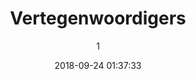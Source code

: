 ---
index: 4942
title: "Vertegenwoordigers"
subtitle: ""
author: 1
date: "2018-09-24 01:37:33"
date_gmt: "2018-09-23 23:37:33"
excerpt: "Vertegenwoordig ArtKids in uw Land. Het is nu mogelijk voor Individuelen en/of Bedrijven om ArtKids Foundation en ArtKids International in uw land te representeren. Dit doende maakt u een partner in de vooruitgang van ArtKids. Bent u geïnteresseerd en heeft u de tijd?"
content: "<p>Ja! Het is nu mogelijk voor Individuelen en/of Bedrijven om ArtKids Foundation en ArtKids International in uw land te representeren. Dit doende maakt u een partner in de vooruitgang van ArtKids.</p>\r\n<p>Veel is niet nodig behalve Administratie kennis, een goed verantwoordelijkheidsgevoel en een betrouwbaar karakter.</p>\r\n<p>Ook is het belangrijk dat u de tijd hebt om ArtKids te vertegenwoordigen in uw land. Bent u geïnteresseerd en heeft u de tijd?</p>\r\n"
status: "publish"
comment_status: "closed"
name: "vertegenwoordigers"
modified: "2018-09-24 22:19:54"
modified_gmt: "2018-09-24 20:19:54"
content_filtered: ""
parent: 0
guid: "//www.artkidsfoundation.org/?page_id=4942"
type: "page"
comment_count: 0
categories: []
tags: []
---